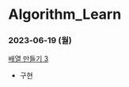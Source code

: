 # Algorithm_Learn
### 2023-06-19 (월)
[배열 만들기 3](https://school.programmers.co.kr/learn/courses/30/lessons/181895)
- 구현

